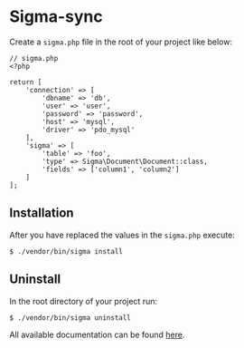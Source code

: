# Sigma-sync

Create a `sigma.php` file in the root of your project like below:

```
// sigma.php
<?php

return [
    'connection' => [
        'dbname' => 'db',
        'user' => 'user',
        'password' => 'password',
        'host' => 'mysql',
        'driver' => 'pdo_mysql'
    ],
    'sigma' => [
        'table' => 'foo',
        'type' => Sigma\Document\Document::class,
        'fields' => ['column1', 'column2']
    ]
];
```

## Installation

After you have replaced the values in the `sigma.php` execute:
```
$ ./vendor/bin/sigma install
```

## Uninstall 

In the root directory of your project run:
```
$ ./vendor/bin/sigma uninstall
```

All available documentation can be found [here](https://mossigma.com/docs/sync).